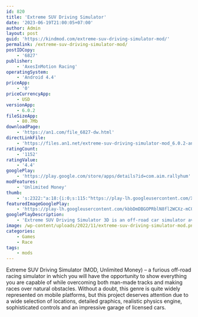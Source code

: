 ```yaml
---
id: 820
title: 'Extreme SUV Driving Simulator'
date: '2023-06-19T21:00:05+07:00'
author: Admin
layout: post
guid: 'https://kindmod.com/extreme-suv-driving-simulator-mod/'
permalink: /extreme-suv-driving-simulator-mod/
postIDCopy:
    - '6827'
publisher:
    - 'AxesInMotion Racing'
operatingSystem:
    - 'Android 4.4'
priceApp:
    - '0'
priceCurrencyApp:
    - USD
versionApp:
    - 6.0.2
fileSizeApp:
    - 80.7Mb
downloadPage:
    - 'https://an1.com/file_6827-dw.html'
directLinkFile:
    - 'https://files.an1.net/extreme-suv-driving-simulator-mod_6.0.2-an1.com.apk'
ratingCount:
    - '1152'
ratingValue:
    - '4.4'
googlePlay:
    - 'https://play.google.com/store/apps/details?id=com.aim.rallyhum'
modFeatures:
    - 'Unlimited Money'
thumb:
    - 's:2322:"a:18:{i:0;s:115:"https://play-lh.googleusercontent.com/XhZb8d2JiH1HH0-B3lPARgk7EZaLabJ5aM2sVilKuAJF0Uhrgsr3rOhCiUTc3fz5ark=w526-h296";i:1;s:116:"https://play-lh.googleusercontent.com/7nLgQyLSLWZLm60kXsSlj1iPrr3XfqP4dLSZyjtorcaDcBrQ0P1RBBI1fBIB3UiF98Wh=w526-h296";i:2;s:115:"https://play-lh.googleusercontent.com/L25PwLDBLZar2pyVqV24qVjSbgJ3VdHP8QLaE6vNcneYRhdDD19Og4fbqoo6bRx7M9s=w526-h296";i:3;s:115:"https://play-lh.googleusercontent.com/r6T3OhdX77MZy8x6lMjKGImIu6N8v5ebKca2d77HJ7Aak8D_UqDQIZf63pZ7ql-U6w8=w526-h296";i:4;s:115:"https://play-lh.googleusercontent.com/FbydaaGeyyt5YwaEzt64ngSisy1f_uNpotFDbx3oeXTouw-FUySMRmOQQr2tlQ6GWP8=w526-h296";i:5;s:114:"https://play-lh.googleusercontent.com/g2jRQjIm8Fv1Oa87uVKoQfPSCFb5Cz3-zbgZO43v7yDEPLx4LpFSMSC7-Shh786pdg=w526-h296";i:6;s:116:"https://play-lh.googleusercontent.com/jS4sDwlPDV6aPFKZTAXsw9QujJ8R17-rayJW0rpe8G6PGeUxwCAuDalFIwlvxl8ICNzN=w526-h296";i:7;s:115:"https://play-lh.googleusercontent.com/KEc_Q6QFxB-9hOqPhpseUQTccx7HS3KauFEo6LNRvTXjr1ZY5T7zczJwDUDdg7Tf3ac=w526-h296";i:8;s:114:"https://play-lh.googleusercontent.com/QwlW5jv1FewRQilUf-THVEqNZSf5ZzxNta3kxDyK1pQFrTQpH35SiTnW344bYpymQA=w526-h296";i:9;s:114:"https://play-lh.googleusercontent.com/1ydMuIqAUmttLVO15DN0yNQa8vvtapk0tqLfpLrVrw3dw4kDtk8LX47Ca4hT6f3rsw=w526-h296";i:10;s:116:"https://play-lh.googleusercontent.com/yAz5GZk0z_7lPXr7yZeSPvliv6zSnLJvsVagEHIi2CVgByy6I5b1JzpimvgNzBOr4UGu=w526-h296";i:11;s:116:"https://play-lh.googleusercontent.com/jfkUKLuVszhL5pLHA2KWp0PkMTH6HcFjfGX1ZLD72Og9IiF8kVZJS5AYvwEirttqXtMP=w526-h296";i:12;s:115:"https://play-lh.googleusercontent.com/W7Fbr44TOSeggFz3q88rOkBVytRtmgbJ1nu12SD1ynCncZk1HxUiLdIK7429IXTrL48=w526-h296";i:13;s:116:"https://play-lh.googleusercontent.com/4HQs44TN5Zz5avsILojAi5IC0Wn3tvFF-8bBDS6dSi9W5I0Fb7XKkyWECwTimX9ZuXue=w526-h296";i:14;s:116:"https://play-lh.googleusercontent.com/F6B2qS97VqoHQ_4XTbN5He9UKSCuTQezgVKku3L9XxTCP_EdbZYq_PNYw9RjbAtLTPRP=w526-h296";i:15;s:116:"https://play-lh.googleusercontent.com/fAMTDnRYVThhBGDaDyE2XD9Z-4dD4vn-z3OGV81Bg0ySIyFezn55xUY2XvFZNKkGSt_6=w526-h296";i:16;s:114:"https://play-lh.googleusercontent.com/yAoS7ycBADms2E_9wnmU8QPZu8MADuG19GQI75fOTUcscwOXbKmx0aVVq5z18NcBcA=w526-h296";i:17;s:115:"https://play-lh.googleusercontent.com/WIP2PTT6B-3DBdcvYllzbnemLuXzDsXSYAH7zGiyb5a5slQTZDbwLW0tLcHap2un7Rc=w526-h296";}";'
featuredImageGooglePlay:
    - 'https://play-lh.googleusercontent.com/kbbDmDBGOPRblN8fl2WCXz-mC0V5a-h9LTMWhX77LSsurnTKDIatKNmmrw0i0ueNqQ'
googlePlayDescription:
    - 'Extreme SUV Driving Simulator 3D is an off-road car simulator available since 2015. It features an advanced offroad real physics engine.Ever wanted to try an off-road car simulator? Now you can drive the fastest 4x4 SUV cars and feel a sports rally car driver in this game!.Be a furious off-road racing driver on several different environments for you. No need to brake because of city traffic parking or racing other rival vehicles, so you can perform illegal stunt actions and run full speed without the police chasing your 4x4 SUV truck!.'
image: /wp-content/uploads/2022/11/extreme-suv-driving-simulator-mod.png
categories:
    - Games
    - Race
tags:
    - mods
---
```


Extreme SUV Driving Simulator (MOD, Unlimited Money) – a furious off-road racing simulator in which you will have the opportunity to show everything you are capable of while overcoming both man-made tracks and making races over natural obstacles. Without a doubt, this genre is quite widely represented on mobile platforms, but this project deserves attention due to a wide selection of locations, detailed graphics, realistic physics engine, sophisticated controls and an impressive garage of licensed cars.